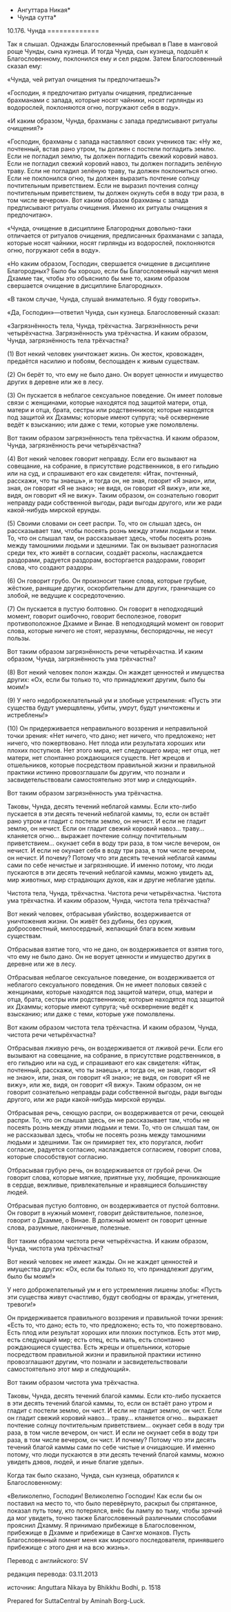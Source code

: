 * Ангуттара Никая*
* Чунда сутта*

10\.176\. Чунда
\=\=\=\=\=\=\=\=\=\=\=\=\=

Так я слышал\. Однажды Благословенный пребывал в Паве в манговой роще Чунды, сына кузнеца\. И тогда Чунда, сын кузнеца, подошёл к Благословенному, поклонился ему и сел рядом\. Затем Благословенный сказал ему:

«Чунда, чей ритуал очищения ты предпочитаешь?»

«Господин, я предпочитаю ритуалы очищения, предписанные брахманами с запада, которые носят чайники, носят гирлянды из водорослей, поклоняются огню, погружают себя в воду»\.

«И каким образом, Чунда, брахманы с запада предписывают ритуалы очищения?»

«Господин, брахманы с запада наставляют своих учеников так: «Ну же, почтенный, встав рано утром, ты должен с постели погладить землю\. Если не погладил землю, ты должен погладить свежий коровий навоз\. Если не погладил свежий коровий навоз, ты должен погладить зелёную траву\. Если не погладил зелёную траву, ты должен поклониться огню\. Если не поклонился огню, ты должен выразить почтение солнцу почтительным приветствием\. Если не выразил почтения солнцу почтительным приветствием, ты должен окунуть себя в воду три раза, в том числе вечером»\. Вот каким образом брахманы с запада предписывают ритуалы очищения\. Именно их ритуалы очищения я предпочитаю»\.

«Чунда, очищение в дисциплине Благородных довольно\-таки отличается от ритуалов очищения, предписанных брахманами с запада, которые носят чайники, носят гирлянды из водорослей, поклоняются огню, погружают себя в воду»\.

«Но каким образом, Господин, свершается очищение в дисциплине Благородных? Было бы хорошо, если бы Благословенный научил меня Дхамме так, чтобы это объяснило бы мне то, каким образом свершается очищение в дисциплине Благородных»\.

«В таком случае, Чунда, слушай внимательно\. Я буду говорить»\.

«Да, Господин»—ответил Чунда, сын кузнеца\. Благословенный сказал:

«Загрязнённость тела, Чунда, трёхчастна\. Загрязнённость речи четырёхчастна\. Загрязнённость ума трёхчастна\. И каким образом, Чунда, загрязнённость тела трёхчастна?

\(1\) Вот некий человек уничтожает жизнь\. Он жесток, кровожаден, предаётся насилию и побоям, беспощаден к живым существам\.

\(2\) Он берёт то, что ему не было дано\. Он ворует ценности и имущество других в деревне или же в лесу\.

\(3\) Он пускается в неблагое сексуальное поведение\. Он имеет половые связи с женщинами, которые находятся под защитой матери, отца, матери и отца, брата, сестры или родственников; которые находятся под защитой их Дхаммы; которые имеют супруга; чьё осквернение ведёт к взысканию; или даже с теми, которые уже помолвлены\.

Вот таким образом загрязнённость тела трёхчастна\. И каким образом, Чунда, загрязнённость речи четырёхчастна?

\(4\) Вот некий человек говорит неправду\. Если его вызывают на совещание, на собрание, в присутствие родственников, в его гильдию или на суд, и спрашивают его как свидетеля: «Итак, почтенный, расскажи, что ты знаешь», и тогда он, не зная, говорит «Я знаю», или, зная, он говорит «Я не знаю»; не видя, он говорит «Я вижу», или же, видя, он говорит «Я не вижу»\. Таким образом, он сознательно говорит неправду ради собственной выгоды, ради выгоды другого, или же ради какой\-нибудь мирской ерунды\.

\(5\) Своими словами он сеет распри\. То, что он слышал здесь, он рассказывает там, чтобы посеять рознь между этими людьми и теми\. То, что он слышал там, он рассказывает здесь, чтобы посеять рознь между тамошними людьми и здешними\. Так он вызывает разногласия среди тех, кто живёт в согласии, создаёт расколы, наслаждается раздорами, радуется раздорам, восторгается раздорами, говорит слова, что создают раздоры\.

\(6\) Он говорит грубо\. Он произносит такие слова, которые грубые, жёсткие, ранящие других, оскорбительны для других, граничащие со злобой, не ведущие к сосредоточению\.

\(7\) Он пускается в пустую болтовню\. Он говорит в неподходящий момент, говорит ошибочно, говорит бесполезное, говорит противоположное Дхамме и Винае\. В неподходящий момент он говорит слова, которые ничего не стоят, неразумны, беспорядочны, не несут пользы\.

Вот таким образом загрязнённость речи четырёхчастна\. И каким образом, Чунда, загрязнённость ума трёхчастна?

\(8\) Вот некий человек полон жажды\. Он жаждет ценностей и имущества других: «Ох, если бы только то, что принадлежит другим, было бы моим\!»

\(9\) У него недоброжелательный ум и злобные устремления: «Пусть эти существа будут умерщвлены, убиты, умрут, будут уничтожены и истреблены\!»

\(10\) Он придерживается неправильного воззрения и неправильной точки зрения: «Нет ничего, что дано; нет ничего, что предложено; нет ничего, что пожертвовано\. Нет плода или результата хороших или плохих поступков\. Нет этого мира, нет следующего мира; нет отца, нет матери, нет спонтанно рождающихся существ\. Нет жрецов и отшельников, которые посредством правильной жизни и правильной практики истинно провозглашали бы другим, что познали и засвидетельствовали самостоятельно этот мир и следующий»\.

Вот таким образом загрязнённость ума трёхчастна\.

Таковы, Чунда, десять течений неблагой каммы\. Если кто\-либо пускается в эти десять течений неблагой каммы, то, если он встаёт рано утром и гладит с постели землю, он нечист\. И если не гладит землю, он нечист\. Если он гладит свежий коровий навоз… траву… кланяется огню… выражает почтение солнцу почтительным приветствием… окунает себя в воду три раза, в том числе вечером, он нечист\. И если не окунает себя в воду три раза, в том числе вечером, он нечист\. И почему? Потому что эти десять течений неблагой каммы сами по себе нечистые и загрязняющие\. И именно потому, что люди пускаются в эти десять течений неблагой каммы, можно увидеть ад, мир животных, мир страдающих духов, как и другие неблагие уделы\.

Чистота тела, Чунда, трёхчастна\. Чистота речи четырёхчастна\. Чистота ума трёхчастна\. И каким образом, Чунда, чистота тела трёхчастна?

Вот некий человек, отбрасывая убийство, воздерживается от уничтожения жизни\. Он живёт без дубины, без оружия, добросовестный, милосердный, желающий блага всем живым существам\.

Отбрасывая взятие того, что не дано, он воздерживается от взятия того, что ему не было дано\. Он не ворует ценности и имущество других в деревне или же в лесу\.

Отбрасывая неблагое сексуальное поведение, он воздерживается от неблагого сексуального поведения\. Он не имеет половых связей с женщинами, которые находятся под защитой матери, отца, матери и отца, брата, сестры или родственников; которые находятся под защитой их Дхаммы; которые имеют супруга; чьё осквернение ведёт к взысканию; или даже с теми, которые уже помолвлены\.

Вот каким образом чистота тела трёхчастна\. И каким образом, Чунда, чистота речи четырёхчастна?

Отбрасывая лживую речь, он воздерживается от лживой речи\. Если его вызывают на совещание, на собрание, в присутствие родственников, в его гильдию или на суд, и спрашивают его как свидетеля: «Итак, почтенный, расскажи, что ты знаешь», и тогда он, не зная, говорит «Я не знаю», или, зная, он говорит «Я знаю»; не видя, он говорит «Я не вижу», или же, видя, он говорит «Я вижу»\. Таким образом, он не говорит сознательно неправды ради собственной выгоды, ради выгоды другого, или же ради какой\-нибудь мирской ерунды\.

Отбрасывая речь, сеющую распри, он воздерживается от речи, сеющей распри\. То, что он слышал здесь, он не рассказывает там, чтобы не посеять рознь между этими людьми и теми\. То, что он слышал там, он не рассказывал здесь, чтобы не посеять рознь между тамошними людьми и здешними\. Так он примиряет тех, кто поругался, любит согласие, радуется согласию, наслаждается согласием, говорит слова, которые способствуют согласию\.

Отбрасывая грубую речь, он воздерживается от грубой речи\. Он говорит слова, которые мягкие, приятные уху, любящие, проникающие в сердце, вежливые, привлекательные и нравящиеся большинству людей\.

Отбрасывая пустую болтовню, он воздерживается от пустой болтовни\. Он говорит в нужный момент, говорит действительное, полезное, говорит о Дхамме, о Винае\. В должный момент он говорит ценные слова, разумные, лаконичные, полезные\.

Вот таким образом чистота речи четырёхчастна\. И каким образом, Чунда, чистота ума трёхчастна?

Вот некий человек не имеет жажды\. Он не жаждет ценностей и имущества других: «Ох, если бы только то, что принадлежит другим, было бы моим\!»

У него доброжелательный ум и его устремления лишены злобы: «Пусть эти существа живут счастливо, будут свободны от вражды, угнетения, тревоги\!»

Он придерживается правильного воззрения и правильной точки зрения: «Есть то, что дано; есть то, что предложено; есть то, что пожертвовано\. Есть плод или результат хороших или плохих поступков\. Есть этот мир, есть следующий мир; есть отец, есть мать, есть спонтанно рождающиеся существа\. Есть жрецы и отшельники, которые посредством правильной жизни и правильной практики истинно провозглашают другим, что познали и засвидетельствовали самостоятельно этот мир и следующий»\.

Вот таким образом чистота ума трёхчастна\.

Таковы, Чунда, десять течений благой каммы\. Если кто\-либо пускается в эти десять течений благой каммы, то, если он встаёт рано утром и гладит с постели землю, он чист\. И если не гладит землю, он чист\. Если он гладит свежий коровий навоз… траву… кланяется огню… выражает почтение солнцу почтительным приветствием… окунает себя в воду три раза, в том числе вечером, он чист\. И если не окунает себя в воду три раза, в том числе вечером, он чист\. И почему? Потому что эти десять течений благой каммы сами по себе чистые и очищающие\. И именно потому, что люди пускаются в эти десять течений благой каммы, можно увидеть дэвов, людей, и иные благие уделы»\.

Когда так было сказано, Чунда, сын кузнеца, обратился к Благословенному:

«Великолепно, Господин\! Великолепно Господин\! Как если бы он поставил на место то, что было перевёрнуто, раскрыл бы спрятанное, показал путь тому, кто потерялся, внёс бы лампу во тьму, чтобы зрячий да мог увидеть, точно также Благословенный различными способами прояснил Дхамму\. Я принимаю прибежище в Благословенном, прибежище в Дхамме и прибежище в Сангхе монахов\. Пусть Благословенный помнит меня как мирского последователя, принявшего прибежище с этого дня и на всю жизнь»\.

Перевод с английского: SV

редакция перевода: 03\.11\.2013

источник: Anguttara Nikaya by Bhikkhu Bodhi, p\. 1518

Prepared for SuttaCentral by Aminah Borg\-Luck\.